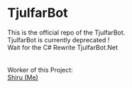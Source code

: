 # TjulfarBot

This is the official repo of the TjulfarBot.<br>
TjulfarBot is currently deprecated ! <br>
Wait for the C# Rewrite TjulfarBot.Net
<br>
<br>
<br>
Worker of this Project:<br>
[Shiru (Me)](https://github.com/ShiruSan)
